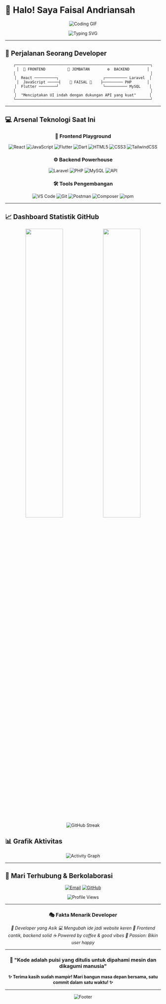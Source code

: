 # 🚀 Halo! Saya **Faisal Andriansah**

<div align="center">
  
  ![Coding GIF](https://media.giphy.com/media/qgQUggAC3Pfv687qPC/giphy.gif)
  
  ![Typing SVG](https://readme-typing-svg.herokuapp.com?font=JetBrains+Mono&size=35&duration=2000&pause=800&color=00D9FF&center=true&vCenter=true&width=800&lines=Frontend+%7C+Backend+Developer;Membangun+Pengalaman+Digital;Selalu+Belajar%2C+Selalu+Berkembang;Kode+%2B+Kopi+%3D+Keajaiban+%E2%9C%A8)
  
</div>

---

## 🎯 **Perjalanan Seorang Developer**

<div align="center">

```ascii
┌─────────────────────────────────────────────────────────────┐
│  🎨 FRONTEND          🔗 JEMBATAN        ⚙️  BACKEND        │
│                                                             │
│  React ──────────┐                    ┌────────── Laravel  │
│  JavaScript ─────┤    🧠 FAISAL 🧠    ├───────── PHP       │
│  Flutter ────────┘                    └────────── MySQL    │
│                                                             │
│  "Menciptakan UI indah dengan dukungan API yang kuat"      │
└─────────────────────────────────────────────────────────────┘
```

</div>

---

## 💻 **Arsenal Teknologi Saat Ini**

<div align="center">

### 🎨 **Frontend Playground**
![React](https://img.shields.io/badge/React-61DAFB?style=for-the-badge&logo=react&logoColor=black)
![JavaScript](https://img.shields.io/badge/JavaScript-F7DF1E?style=for-the-badge&logo=javascript&logoColor=black)
![Flutter](https://img.shields.io/badge/Flutter-02569B?style=for-the-badge&logo=flutter&logoColor=white)
![Dart](https://img.shields.io/badge/Dart-0175C2?style=for-the-badge&logo=dart&logoColor=white)
![HTML5](https://img.shields.io/badge/HTML5-E34F26?style=for-the-badge&logo=html5&logoColor=white)
![CSS3](https://img.shields.io/badge/CSS3-1572B6?style=for-the-badge&logo=css3&logoColor=white)
![TailwindCSS](https://img.shields.io/badge/Tailwind_CSS-38B2AC?style=for-the-badge&logo=tailwind-css&logoColor=white)

### ⚙️ **Backend Powerhouse**
![Laravel](https://img.shields.io/badge/Laravel-FF2D20?style=for-the-badge&logo=laravel&logoColor=white)
![PHP](https://img.shields.io/badge/PHP-777BB4?style=for-the-badge&logo=php&logoColor=white)
![MySQL](https://img.shields.io/badge/MySQL-4479A1?style=for-the-badge&logo=mysql&logoColor=white)
![API](https://img.shields.io/badge/REST_API-FF6B35?style=for-the-badge&logo=api&logoColor=white)

### 🛠️ **Tools Pengembangan**
![VS Code](https://img.shields.io/badge/VS_Code-007ACC?style=for-the-badge&logo=visual-studio-code&logoColor=white)
![Git](https://img.shields.io/badge/Git-F05032?style=for-the-badge&logo=git&logoColor=white)
![Postman](https://img.shields.io/badge/Postman-FF6C37?style=for-the-badge&logo=postman&logoColor=white)
![Composer](https://img.shields.io/badge/Composer-885630?style=for-the-badge&logo=composer&logoColor=white)
![npm](https://img.shields.io/badge/npm-CB3837?style=for-the-badge&logo=npm&logoColor=white)

</div>

---

## 📈 **Dashboard Statistik GitHub**

<div align="center">
  
  <img width="49%" src="https://github-readme-stats.vercel.app/api?username=faisalandriansah&show_icons=true&theme=radical&hide_border=true&count_private=true"/>
  <img width="49%" src="https://github-readme-stats.vercel.app/api/top-langs/?username=faisalandriansah&layout=compact&theme=radical&hide_border=true"/>
  
</div>

<div align="center">
  
  ![GitHub Streak](https://streak-stats.demolab.com/?user=faisalandriansah&theme=radical&hide_border=true)
  
</div>

## 📊 **Grafik Aktivitas**

<div align="center">

![Activity Graph](https://github-readme-activity-graph.vercel.app/graph?username=faisalandriansah&theme=react-dark&hide_border=true&area=true)

</div>

---

## 🤝 **Mari Terhubung & Berkolaborasi**

<div align="center">

[![Email](https://img.shields.io/badge/📧_Email-D14836?style=for-the-badge&logo=gmail&logoColor=white)](mailto:andriansahachmad438@gmail.com)
[![GitHub](https://img.shields.io/badge/👨‍💻_GitHub-181717?style=for-the-badge&logo=github&logoColor=white)](https://github.com/faisalandriansah)

![Profile Views](https://komarev.com/ghpvc/?username=faisalandriansah&color=brightgreen&style=for-the-badge&label=PENGUNJUNG+PROFIL)

</div>

---

<div align="center">

### 🎭 **Fakta Menarik Developer**

*🚀 Developer yang Asik*
*💻 Mengubah ide jadi website keren*
*📱 Frontend cantik, backend solid*
*☕ Powered by coffee & good vibes*
*🎯 Passion: Bikin user happy*

---

### 💫 **"Kode adalah puisi yang ditulis untuk dipahami mesin dan dikagumi manusia"**

**✨ Terima kasih sudah mampir! Mari bangun masa depan bersama, satu commit dalam satu waktu! ✨**

</div>

---

<div align="center">
  
  ![Footer](https://capsule-render.vercel.app/api?type=waving&color=gradient&height=100&section=footer)
  
</div>
